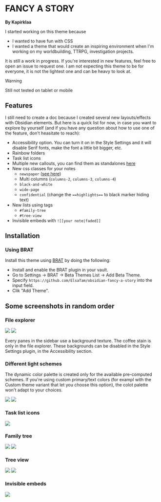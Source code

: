 FANCY A STORY
=============

**By Kapirklaa**

I started working on this theme because
- I wanted to have fun with CSS
- I wanted a theme that would create an inspiring environment when I'm working on my worldbuilding, TTRPG, investigation projects.

It is still a work in progress. If you're interested in new features, feel free to open an issue to request one.
I am not expecting this theme to be for everyone, it is not the lightest one and can be heavy to look at.

> [!WARNING]
> Still not tested on tablet or mobile

Features
--------

I still need to create a doc because I created several new layouts/effects with Obsidian elements. But here is a quick list for now, in case you want to explore by yourself (and if you have any question about how to use one of the feature, don't heasitate to reach):

- Accessibility option. You can turn it on in the Style Settings and it will disable Serif fonts, make the font a little bit bigger, etc.
- Rainbow folders
- Task list icons
- Multiple new callouts, you can find them as standalones [here](https://github.com/ElsaTam/Obsidian-Stuff/tree/main/snippets/callouts)
- New css classes for your notes
  - `newspaper` ([see here](https://github.com/ElsaTam/Obsidian-Stuff/tree/main/snippets/newspaper))
  - Multi columns (`columns-2`, `columns-3`, `columns-4`)
  - `black-and-white`
  - `wide-page`
  - `confidential` (change the `==highlights==` to black marker hiding text)
- New lists using tags
  - `#family-tree`
  - `#tree-view`
- Invisible embeds with `![[your note|faded]]`

Installation
------------

### Using BRAT

Install this theme using [BRAT](https://github.com/TfTHacker/obsidian42-brat) by doing the following:
- Install and enable the BRAT plugin in your vault.
- Go to Settings → BRAT → Beta Themes List → Add Beta Theme.
- Specify `https://github.com/ElsaTam/obsidian-fancy-a-story` into the input field.
- Clik "Add Theme".

Some screenshots in random order
--------------------------------

### File explorer

![](screenshots/file-explorer.png) ![](screenshots/file-explorer%20no%20textures.png)

Every panes in the sidebar use a background texture. The coffee stain is only in the file explorer. These backgrounds can be disabled in the Style Settings plugin, in the Accessibility section.

### Different light schemes

The dynamic color palette is created only for the available pre-computed schemes. If you're using custom primary/text colors (for exampl with the Custom theme variant that let you choose this option), the colot palette won't adapt to your choices.

![](screenshots/colors-dark.png)
![](screenshots/colors-light.png)

### Task list icons

![](screenshots/task%20list%20icons.png)

### Family tree

![](screenshots/family_tree.png)
![](screenshots/family_tree%20source.png)

### Tree view

![](screenshots/tree_view.png)
![](screenshots/tree_view%20source.png)


### Invisible embeds

![](screenshots/faded%20embeds.png)